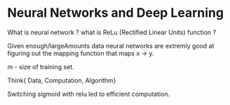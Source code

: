 # Neural Networks and Deep Learning

What is neural network ?
what is ReLu (Rectified Linear Units) function ?

Given enough/largeAmounts data neural networks are extremly good at figuring out the mapping function that maps x -> y.

m - size of training set.

Think{ Data, Computation, Algorithm}

Switching sigmoid with relu led to efficient computation.
